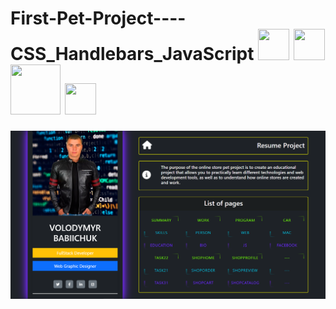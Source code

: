 # First-Pet-Project----CSS_Handlebars_JavaScript <span align="left"> <img src="https://cdn.jsdelivr.net/gh/devicons/devicon/icons/css3/css3-original.svg" width="50" height="50"/> <img src="https://cdn.jsdelivr.net/gh/devicons/devicon/icons/html5/html5-original.svg" width="50" height="50"/> <img src="https://cdn.jsdelivr.net/gh/devicons/devicon/icons/handlebars/handlebars-original-wordmark.svg" width="80" height="80"/> <img src="https://cdn.jsdelivr.net/gh/devicons/devicon/icons/javascript/javascript-original.svg" width="50" height="50"/> </span>
![Alt-текст](public/images/pet-preview.png)
